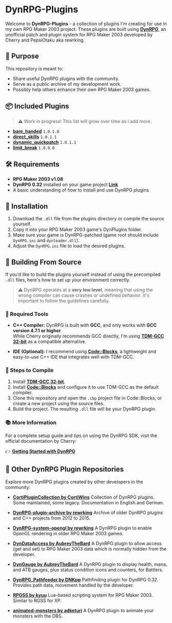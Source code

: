 # DynRPG-Plugins

Welcome to **DynRPG-Plugins** - a collection of plugins I'm creating for use in my own RPG Maker 2003 project. These plugins are built using **[DynRPG](https://rpg-maker.cherrytree.at/dynrpg/index.html)**, an unofficial patch and plugin system for RPG Maker 2003 developed by Cherry and PepsiOtaku aka rewrking.

## 🚀 Purpose

This repository is meant to:

- Share useful DynRPG plugins with the community.
- Serve as a public archive of my development work.
- Possibly help others enhance their own RPG Maker 2003 games.

## 📦 Included Plugins

> ⚠️ Work in progress! This list will grow over time as I add more.

- **[bare_handed](https://github.com/MoVehrs/DynRPG-Plugins/tree/main/bare_handed)** `1.0.1.0`
- **[direct_skills](https://github.com/MoVehrs/DynRPG-Plugins/tree/main/direct_skills)** `1.0.1.1`
- **[dynamic_quickpatch](https://github.com/MoVehrs/DynRPG-Plugins/tree/main/dynamic_quickpatch)** `1.0.1.1`
- **[limit_break](https://github.com/MoVehrs/DynRPG-Plugins/tree/main/limit_break)** `1.0.0.0`

## 🛠 Requirements

- **RPG Maker 2003 v1.08**
- **DynRPG 0.32** installed on your game project **[Link](https://github.com/rewrking/DynRPG)**
- A basic understanding of how to install and use DynRPG plugins

## 📁 Installation

1. Download the `.dll` file from the plugins directory or compile the source yourself.
2. Copy it into your RPG Maker 2003 game's DynPlugins folder.
3. Make sure your game is DynRPG-patched (game root should include `DynRPG.ini` and `dynloader.dll`).
4. Adjust the `DynRPG.ini` file to load the desired plugins. 

## 🧪 Building From Source

If you’d like to build the plugins yourself instead of using the precompiled `.dll` files, here's how to set up your environment correctly.

> ⚠️ DynRPG operates at a **very low level**, meaning that using the wrong compiler can cause crashes or undefined behavior. It's important to follow the guidelines carefully.

### 🧰 Required Tools

- **C++ Compiler:** DynRPG is built with **GCC**, and only works with **GCC version 4.7.1 or higher**.  
  While Cherry originally recommends GCC directly, I'm using **[TDM-GCC 32-bit](https://jmeubank.github.io/tdm-gcc/download/)** as a compatible alternative.

- **IDE (Optional):** I recommend using **[Code::Blocks](https://www.codeblocks.org/)**, a lightweight and easy-to-use C++ IDE that integrates well with TDM-GCC.

### 🧵 Steps to Compile

1. Install **[TDM-GCC 32-bit](https://jmeubank.github.io/tdm-gcc/download/)**.
2. Install **[Code::Blocks](https://www.codeblocks.org/)** and configure it to use TDM-GCC as the default compiler.
3. Clone this repository and open the `.cbp` project file in Code::Blocks, or create a new project using the source files.
4. Build the project. The resulting `.dll` file will be your DynRPG plugin.

### 📚 More Information

For a complete setup guide and tips on using the DynRPG SDK, visit the official documentation by Cherry:

👉 **[Getting Started with DynRPG](https://rpg-maker.cherrytree.at/dynrpg/getting_started.html)**

## 🧩 Other DynRPG Plugin Repositories

Explore more DynRPG plugins created by other developers in the community:

- **[CortiPluginCollection by CortiWins](https://github.com/CortiWins/CortiPluginCollection/tree/main)**
  Collection of DynRPG plugins. Some maintained, some legacy. Documentation in English and German.
  
- **[DynRPG-plugin-archive by rewrking](https://github.com/rewrking/DynRPG-plugin-archive)**
  Archive of older DynRPG plugins and C++ projects from 2012 to 2015.

- **[DynRPG-system-opengl by rewrking](https://github.com/rewrking/DynRPG-system-opengl)**
  A DynRPG plugin to enable OpenGL rendering in older RPG Maker 2003 games.

- **[DynDataAccess by AubreyTheBard](https://github.com/AubreyTheBard/DynDataAccess)**
  A DynRPG plugin to allow access (get and set) to RPG Maker 2003 data which is normally hidden from the developer.

- **[DynGauge by AubreyTheBard](https://github.com/AubreyTheBard/DynGauge)**
  A DynRPG plugin to display health, mana, and ATB gauges, plus status condition icons and counters, for Battlers.
  
- **[DynRPG_Pathfeeder by DNKpp](https://github.com/DNKpp/DynRPG_Pathfeeder)**
  Pathfinding plugin for DynRPG 0.32. Provides path data, movement handled by the developer.
  
- **[RPGSS by kyuu](https://github.com/kyuu/dynrpg-rpgss)**
  Lua-based scripting system for RPG Maker 2003. Similar to RGSS for XP.

- **[animated-monsters by adketuri](https://github.com/adketuri/animated-monsters)**
  A DynRPG plugin to animate your monsters with the DBS.

